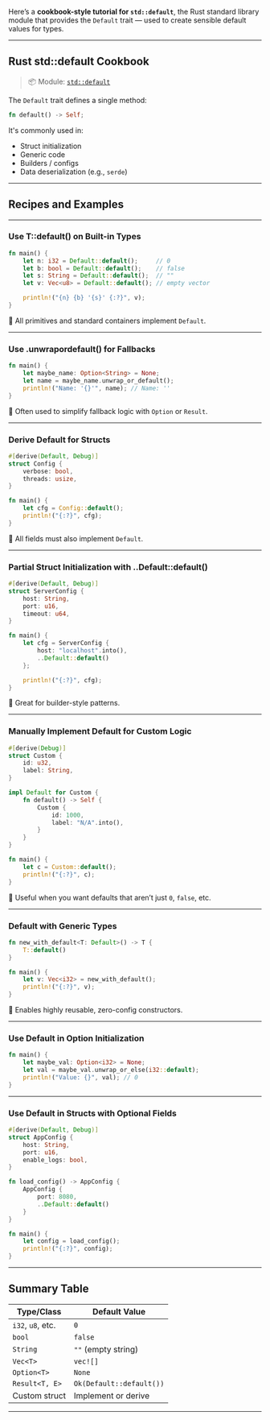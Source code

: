 Here’s a **cookbook-style tutorial for `std::default`**, the Rust standard library module that provides the `Default` trait — used to create sensible default values for types.

---

## Rust std::default Cookbook

> 📦 Module: [`std::default`](https://doc.rust-lang.org/std/default/)

The `Default` trait defines a single method:

```rust
fn default() -> Self;
```

It's commonly used in:

* Struct initialization
* Generic code
* Builders / configs
* Data deserialization (e.g., `serde`)

---

## Recipes and Examples

---

### Use T::default() on Built-in Types

```rust
fn main() {
    let n: i32 = Default::default();     // 0
    let b: bool = Default::default();    // false
    let s: String = Default::default();  // ""
    let v: Vec<u8> = Default::default(); // empty vector

    println!("{n} {b} '{s}' {:?}", v);
}
```

📘 All primitives and standard containers implement `Default`.

---

### Use .unwrapordefault() for Fallbacks

```rust
fn main() {
    let maybe_name: Option<String> = None;
    let name = maybe_name.unwrap_or_default();
    println!("Name: '{}'", name); // Name: ''
}
```

📘 Often used to simplify fallback logic with `Option` or `Result`.

---

### Derive Default for Structs

```rust
#[derive(Default, Debug)]
struct Config {
    verbose: bool,
    threads: usize,
}

fn main() {
    let cfg = Config::default();
    println!("{:?}", cfg);
}
```

📘 All fields must also implement `Default`.

---

### Partial Struct Initialization with ..Default::default()

```rust
#[derive(Default, Debug)]
struct ServerConfig {
    host: String,
    port: u16,
    timeout: u64,
}

fn main() {
    let cfg = ServerConfig {
        host: "localhost".into(),
        ..Default::default()
    };

    println!("{:?}", cfg);
}
```

📘 Great for builder-style patterns.

---

### Manually Implement Default for Custom Logic

```rust
#[derive(Debug)]
struct Custom {
    id: u32,
    label: String,
}

impl Default for Custom {
    fn default() -> Self {
        Custom {
            id: 1000,
            label: "N/A".into(),
        }
    }
}

fn main() {
    let c = Custom::default();
    println!("{:?}", c);
}
```

📘 Useful when you want defaults that aren’t just `0`, `false`, etc.

---

### Default with Generic Types

```rust
fn new_with_default<T: Default>() -> T {
    T::default()
}

fn main() {
    let v: Vec<i32> = new_with_default();
    println!("{:?}", v);
}
```

📘 Enables highly reusable, zero-config constructors.

---

### Use Default in Option<T> Initialization

```rust
fn main() {
    let maybe_val: Option<i32> = None;
    let val = maybe_val.unwrap_or_else(i32::default);
    println!("Value: {}", val); // 0
}
```

---

### Use Default in Structs with Optional Fields

```rust
#[derive(Default, Debug)]
struct AppConfig {
    host: String,
    port: u16,
    enable_logs: bool,
}

fn load_config() -> AppConfig {
    AppConfig {
        port: 8080,
        ..Default::default()
    }
}

fn main() {
    let config = load_config();
    println!("{:?}", config);
}
```

---

## Summary Table

| Type/Class        | Default Value            |
| ----------------- | ------------------------ |
| `i32`, `u8`, etc. | `0`                      |
| `bool`            | `false`                  |
| `String`          | `""` (empty string)      |
| `Vec<T>`          | `vec![]`                 |
| `Option<T>`       | `None`                   |
| `Result<T, E>`    | `Ok(Default::default())` |
| Custom struct     | Implement or derive      |

---
